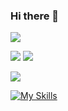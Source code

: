 ### Hi there 👋

<!--
**khvu443/khvu443** is a ✨ _special_ ✨ repository because its `README.md` (this file) appears on your GitHub profile.

Here are some ideas to get you started:

- 🔭 I’m currently working on ...
- 🌱 I’m currently learning ...
- 👯 I’m looking to collaborate on ...
- 🤔 I’m looking for help with ...
- 💬 Ask me about ...
- 📫 How to reach me: ...
- 😄 Pronouns: ...
- ⚡ Fun fact: ...
-->
![](http://github-profile-summary-cards.vercel.app/api/cards/profile-details?username=khvu443&theme=moonlight)

![](http://github-profile-summary-cards.vercel.app/api/cards/stats?username=khvu443&theme=moonlight)
![](http://github-profile-summary-cards.vercel.app/api/cards/most-commit-language?username=khvu443&theme=moonlight)

![](http://github-profile-summary-cards.vercel.app/api/cards/stats?username=khvu443&theme=moonlight)

[![My Skills](https://skillicons.dev/icons?i=c,cs,js,html,css,jquery,bootstrap,unity,visualstudio,vscode)](https://skillicons.dev)
